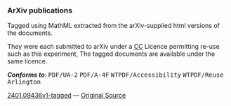 ### ArXiv publications

Tagged using MathML extracted from the arXiv-supplied html versions of the documents.

They were each submitted to arXiv under a [CC](https://creativecommons.org/licenses/by/4.0/) Licence permitting re-use such as this experiment, The tagged documents are available under the same licence.

***Conforms to***: <kbd>PDF/UA-2</kbd> <kbd>PDF/A-4F</kbd> <kbd>WTPDF/Accessibility</kbd> <kbd>WTPDF/Reuse</kbd> <kbd>Arlington</kbd>

[2401.09436v1-tagged](https://drive.google.com/file/d/1ESwRodRBBo9NlwGpniLgXks3716KomEc/view?usp=drive_link)  — [Original Source](https://arxiv.org/abs/2401.09436)
